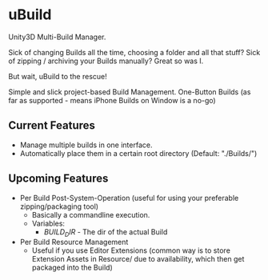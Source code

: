 # uBuild

Unity3D Multi-Build Manager.

Sick of changing Builds all the time, choosing a folder and all that stuff?
Sick of zipping / archiving your Builds manually?
Great so was I.

But wait, uBuild to the rescue!

Simple and slick project-based Build Management.
One-Button Builds (as far as supported - means iPhone Builds on Window is a no-go)

## Current Features

* Manage multiple builds in one interface.
* Automatically place them in a certain root directory (Default: "./Builds/")


## Upcoming Features

* Per Build Post-System-Operation (useful for using your preferable zipping/packaging tool)
	* Basically a commandline execution.
	* Variables: 
		* $BUILD_DIR$ - The dir of the actual Build
* Per Build Resource Management
	* Useful if you use Editor Extensions (common way is to store Extension Assets in Resource/ due to availability, which then get packaged into the Build)






